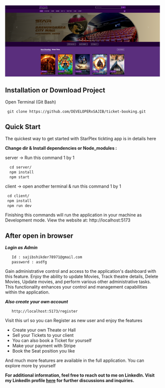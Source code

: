 ![Ecommerce Web App Logo!](client/public/ticket-booking.png)

## Installation or Download Project

Open Terminal (Git Bash)

```console
 git clone https://github.com/DEVELOPERxSAJIB/ticket-booking.git
```

## Quick Start

The quickest way to get started with StarPlex tickting app is in details here

 **Change dir & Install dependencies or Node_modules :**

server -> Run this command 1 by 1
```console
  cd server/ 
  npm install
  npm start
```

client -> open another terminal & run this command 1 by 1
```console
 cd client/
 npm install
 npm run dev
```

Finishing this commands will run the application in your machine as Development mode. View the website at: http://localhost:5173

## After open in browser
***Login as Admin***

```console
   Id : sajibshikder78971@gmail.com
   password : asdfg
```
Gain administrative control and access to the application's dashboard with this feature. Enjoy the ability to update Movies, Track theatre details, Delete Movies, Update movies, and perform various other administrative tasks. This functionality enhances your control and management capabilities within the application.

***Also create your own account***
```console
   http://localhost:5173/register
```
Visit this url so you can Register as new user and enjoy the features
 
+ Create your own Theate or Hall
+ Sell your Tickets to your client
+ You can also book a Ticket for yourself
+ Make your payment with Stripe
+ Book the Seat position you like

And much more features are available in the full application. You can explore more by yourself


**For additional information, feel free to reach out to me on LinkedIn. Visit my LinkedIn profile [here](https://www.linkedin.com/in/mdsajibshikder/) for further discussions and inquiries.**

